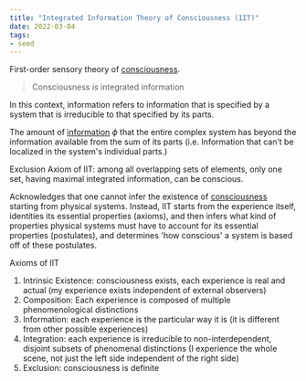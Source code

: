 ```yaml
---
title: "Integrated Information Theory of Consciousness (IIT)"
date: 2022-03-04
tags:
- seed
---
```


First-order sensory theory of [consciousness](thoughts/consciousness.md).

> Consciousness *is* integrated information

In this context, information refers to information that is specified by a system that is irreducible to that specified by its parts.

The amount of [information](thoughts/information.md) $\phi$ that the entire complex system has beyond the information available from the sum of its parts (i.e. Information that can’t be localized in the system's individual parts.)

Exclusion Axiom of IIT: among all overlapping sets of elements, only one set, having maximal integrated information, can be conscious.

Acknowledges that one cannot infer the existence of [consciousness](thoughts/consciousness.md) starting from physical systems. Instead, IIT starts from the experience itself, identities its essential properties (axioms), and then infers what kind of properties physical systems must have to account for its essential properties (postulates), and determines 'how conscious' a system is based off of these postulates.

Axioms of IIT
1. Intrinsic Existence: consciousness exists, each experience is real and actual (my experience exists independent of external observers)
2. Composition: Each experience is composed of multiple phenomenological distinctions
3. Information: each experience is the particular way it is (it is different from other possible experiences)
4. Integration: each experience is irreducible to non-interdependent, disjoint subsets of phenomenal distinctions (I experience the whole scene, not just the left side independent of the right side)
5. Exclusion: consciousness is definite